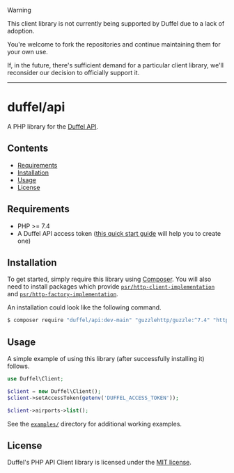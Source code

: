 > [!WARNING] 
> This client library is not currently being supported by Duffel due to a lack of adoption.
> 
> You're welcome to fork the repositories and continue maintaining them for your own use.
>
> If, in the future, there's sufficient demand for a particular client library, we'll reconsider our decision to officially support it.

---

# duffel/api

A PHP library for the [Duffel API](https://duffel.com/docs/api).

## Contents

* [Requirements](#requirements)
* [Installation](#installation)
* [Usage](#usage)
* [License](#license)

## Requirements

* PHP >= 7.4
* A Duffel API access token ([this quick start
guide](https://duffel.com/docs/guides/quick-start) will help you to create
one)

## Installation

To get started, simply require this library using
[Composer](https://getcomposer.org/). You will also need to install packages
which provide
[`psr/http-client-implementation`](https://packagist.org/providers/psr/http-client-implementation) and
[`psr/http-factory-implementation`](https://packagist.org/providers/psr/http-factory-implementation).

An installation could look like the following command.
```sh
$ composer require "duffel/api:dev-main" "guzzlehttp/guzzle:^7.4" "http-interop/http-factory-guzzle:^1.2
```

## Usage

A simple example of using this library (after successfully installing it) follows.

```php
use Duffel\Client;

$client = new Duffel\Client();
$client->setAccessToken(getenv('DUFFEL_ACCESS_TOKEN'));

$client->airports->list();
```

See the [`examples/`](./examples) directory for additional working examples.

## License

Duffel's PHP API Client library is licensed under the [MIT
license](https://opensource.org/licenses/MIT).
